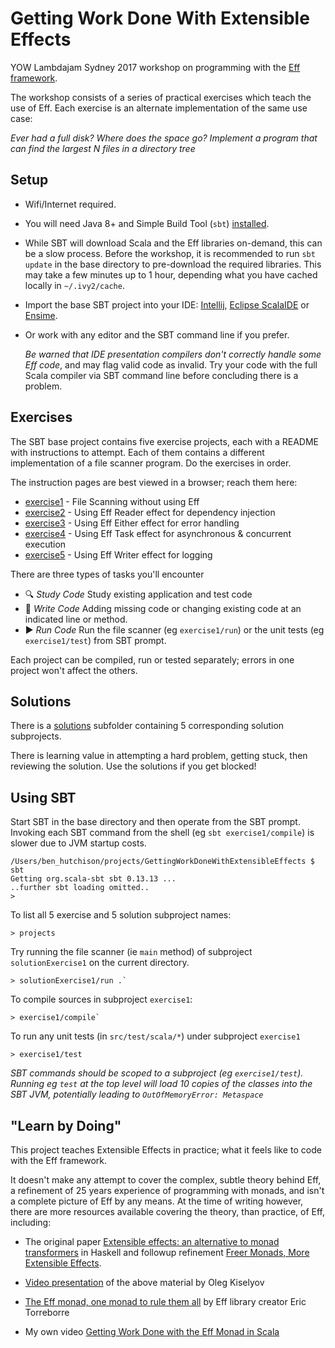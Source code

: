 # Getting Work Done With Extensible Effects

YOW Lambdajam Sydney 2017 workshop on programming with the [Eff framework](https://github.com/atnos-org/eff).


The workshop consists of a series of practical exercises which teach the use of Eff. Each exercise is an alternate implementation
of the same use case:

*Ever had a full disk? Where does the space go? Implement a program that can find the largest N files in a directory tree*

## Setup

- Wifi/Internet required.

- You will need Java 8+ and Simple Build Tool (`sbt`) [installed](http://www.scala-sbt.org/release/docs/Setup.html).

- While SBT will download Scala and the Eff libraries on-demand, this can be a slow process. Before the workshop, it is recommended
to run `sbt update` in the base directory to pre-download the required libraries. This may take a few minutes up to 1 hour,
depending what you have cached locally in `~/.ivy2/cache`.

- Import the base SBT project into your IDE: [Intellij](https://www.jetbrains.com/help/idea/2016.1/creating-and-running-your-scala-application.html),
[Eclipse ScalaIDE](http://scala-ide.org/) or [Ensime](http://ensime.org/).

- Or work with any editor and the SBT command line if you prefer.

  *Be warned that IDE presentation compilers don't correctly handle some Eff code*, and may
flag valid code as invalid. Try your code with the full Scala compiler via SBT command line before concluding there is a problem.

## Exercises

The SBT base project contains five exercise projects, each with a README with instructions to attempt. Each of them contains
a different implementation of a file scanner program. Do the exercises in order.

The instruction pages are best viewed in a browser; reach them here:
- [exercise1](exercise1/README.md) - File Scanning without using Eff
- [exercise2](exercise2/README.md) - Using Eff Reader effect for dependency injection
- [exercise3](exercise3/README.md) - Using Eff Either effect for error handling
- [exercise4](exercise4/README.md) - Using Eff Task effect for asynchronous & concurrent execution
- [exercise5](exercise5/README.md) - Using Eff Writer effect for logging

There are three types of tasks you'll encounter
- :mag: _Study Code_ Study existing application and test code
- :pencil: _Write Code_ Adding missing code or changing existing code at an indicated line or method.
- :arrow_forward: _Run Code_ Run the file scanner (eg `exercise1/run`) or the unit tests (eg `exercise1/test`) from SBT prompt.

Each project can be compiled, run or tested separately; errors in one project won't affect the others.

## Solutions

There is a [solutions](solutions/) subfolder containing 5 corresponding solution subprojects.

There is learning value in attempting a hard problem, getting stuck, then reviewing the solution.
Use the solutions if you get blocked!

## Using SBT

Start SBT in the base directory and then operate from the SBT prompt. Invoking each
SBT command from the shell (eg `sbt exercise1/compile`) is slower due to JVM startup costs.
```
/Users/ben_hutchison/projects/GettingWorkDoneWithExtensibleEffects $ sbt
Getting org.scala-sbt sbt 0.13.13 ...
..further sbt loading omitted..
>
```

To list all 5 exercise and 5 solution subproject names:
```
> projects
```

Try running the file scanner (ie `main` method) of subproject `solutionExercise1` on the current directory.
```
> solutionExercise1/run .`
```

To compile sources in subproject `exercise1`:
```
> exercise1/compile`
```

To run any unit tests (in `src/test/scala/*`) under subproject `exercise1`
```
> exercise1/test
```


*SBT commands should be scoped to a subproject (eg `exercise1/test`). Running eg `test` at the top level will load 10 copies of the classes into the SBT JVM, potentially leading to `OutOfMemoryError: Metaspace`*


## "Learn by Doing"

This project teaches Extensible Effects in practice; what it feels like to code with the Eff framework.

It doesn't make any attempt to cover
the complex, subtle theory behind Eff, a refinement of 25 years experience of programming with monads, and isn't a complete picture of Eff
by any means. At the time of writing however, there are more resources available covering the theory, than practice, of Eff, including:

- The original paper [Extensible effects: an alternative to monad transformers](https://www.cs.indiana.edu/~sabry/papers/exteff.pdf)
in Haskell and followup refinement [Freer Monads, More Extensible Effects](http://okmij.org/ftp/Haskell/extensible/more.pdf).

- [Video presentation](https://www.youtube.com/watch?v=3Ltgkjpme-Y) of the above material by Oleg Kiselyov

- [The Eff monad, one monad to rule them all](https://www.youtube.com/watch?v=KGJLeHhsZBo) by Eff library creator Eric Torreborre

- My own video [Getting Work Done with the Eff Monad in Scala](https://www.youtube.com/watch?v=LhGq4HlozV4)
